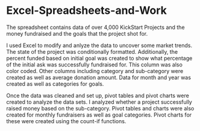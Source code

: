 # Excel-Spreadsheets-and-Work

The spreadsheet contains data of over 4,000 KickStart Projects and the money fundraised and the goals that the project shot for.

I used Excel to modify and anlyze the data to uncover some market trends. The state of the project was conditionally formatted. Additionally, the percent funded based on initial goal was created to show what percentage of the initial ask was successfully fundraised for. This column was also color coded. Other columns including category and sub-category were created as well as average donation amount. Data for month and year was created as well as categories for goals.

Once the data was cleaned and set up, pivot tables and pivot charts were created to analyze the data sets. I analyzed whether a project successfully raised money based on the sub-category. Pivot tables and charts were also created for monthly fundraisers as well as goal categories. Pivot charts for these were created using the count-if functions.
